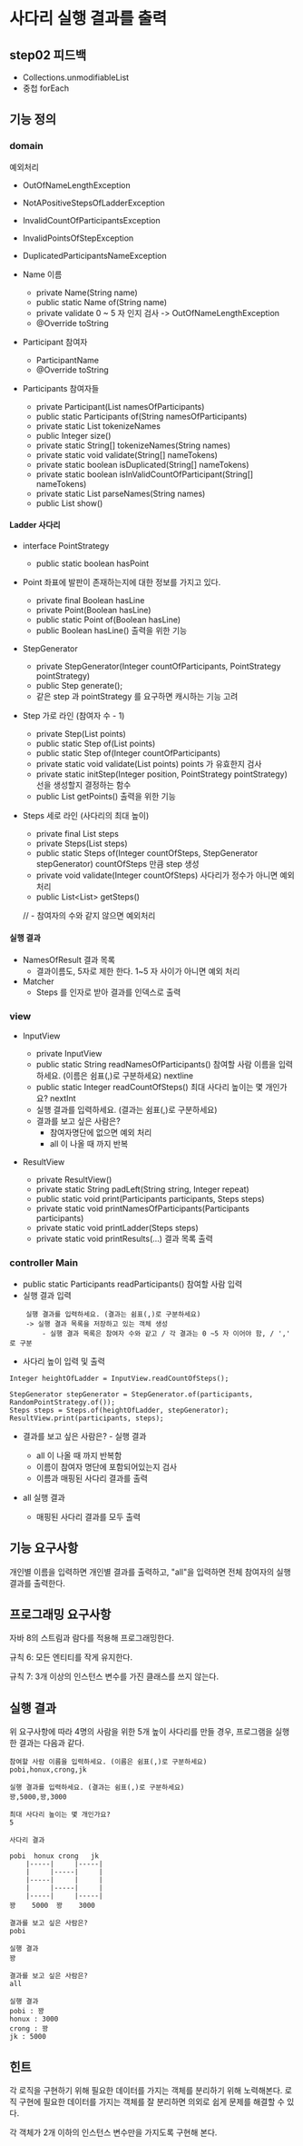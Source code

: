 # 사다리 실행 결과를 출력

## step02 피드백
- Collections.unmodifiableList
- 중첩 forEach

## 기능 정의
### domain

예외처리
- OutOfNameLengthException
- NotAPositiveStepsOfLadderException
- InvalidCountOfParticipantsException
- InvalidPointsOfStepException
- DuplicatedParticipantsNameException

- Name 이름
    - private Name(String name)
    - public static Name of(String name)
    - private validate 0 ~ 5 자 인지 검사 -> OutOfNameLengthException
    - @Override toString 
    
- Participant 참여자
    - ParticipantName
    - @Override toString 

- Participants 참여자들
    - private Participant(List<Participant> namesOfParticipants)
    - public static Participants of(String namesOfParticipants)
    - private static List<Participant> tokenizeNames
    - public Integer size()
    - private static String[] tokenizeNames(String names)
    - private static void validate(String[] nameTokens)
    - private static boolean isDuplicated(String[] nameTokens)
    - private static boolean isInValidCountOfParticipant(String[] nameTokens)
    - private static List<Participant> parseNames(String names)
    - public List<String> show()

#### Ladder 사다리
- interface PointStrategy
    - public static boolean hasPoint
- Point 좌표에 발판이 존재하는지에 대한 정보를 가지고 있다.
    - private final Boolean hasLine
    - private Point(Boolean hasLine)
    - public static Point of(Boolean hasLine)
    - public Boolean hasLine() 출력을 위한 기능
    
- StepGenerator 
    - private StepGenerator(Integer countOfParticipants, PointStrategy pointStrategy)
    - public Step generate(); 
    - 같은 step 과 pointStrategy 를 요구하면 캐시하는 기능 고려

- Step 가로 라인 (참여자 수 - 1)
    - private Step(List<Point> points)
    - public static Step of(List<Boolean> points)
    - public static Step of(Integer countOfParticipants)
    - private static void validate(List<Point> points) points 가 유효한지 검사
    - private static initStep(Integer position, PointStrategy pointStrategy) 선을 생성할지 결정하는 함수
    - public List<Boolean> getPoints() 출력을 위한 기능
    
- Steps 세로 라인 (사다리의 최대 높이)
    - private final List<Step> steps
    - private Steps(List<Step> steps)
    - public static Steps of(Integer countOfSteps, StepGenerator stepGenerator) countOfSteps 만큼 step 생성
    - private void validate(Integer countOfSteps) 사다리가 정수가 아니면 예외 처리
    - public List<List<Boolean>> getSteps() 
    
    // - 참여자의 수와 같지 않으면 예외처리
#### 실행 결과
- NamesOfResult 결과 목록
    - 결과이름도, 5자로 제한 한다. 1~5 자 사이가 아니면 예외 처리
- Matcher
    - Steps 를 인자로 받아 결과를 인덱스로 출력

### view
- InputView
    - private InputView
    - public static String readNamesOfParticipants() 참여할 사람 이름을 입력하세요. (이름은 쉼표(,)로 구분하세요) nextline
    - public static Integer readCountOfSteps()  최대 사다리 높이는 몇 개인가요? nextInt
    - 실행 결과를 입력하세요. (결과는 쉼표(,)로 구분하세요)
    - 결과를 보고 싶은 사람은? 
        - 참여자명단에 없으면 예외 처리
        - all 이 나올 때 까지 반복
    
- ResultView
    - private ResultView()
    - private static String padLeft(String string, Integer repeat)
    - public static void print(Participants participants, Steps steps)
    - private static void printNamesOfParticipants(Participants participants)
    - private static void printLadder(Steps steps) 
    - private static void printResults(...) 결과 목록 출력

### controller Main
- public static Participants readParticipants() 참여할 사람 입력 
- 실행 결과 입력
```
    실행 결과를 입력하세요. (결과는 쉼표(,)로 구분하세요)
    -> 실행 결과 목록을 저장하고 있는 객체 생성
        - 실행 결과 목록은 참여자 수와 같고 / 각 결과는 0 ~5 자 이어야 함, / ',' 로 구분 
```

- 사다리 높이 입력 및 출력
```
Integer heightOfLadder = InputView.readCountOfSteps();

StepGenerator stepGenerator = StepGenerator.of(participants, RandomPointStrategy.of());
Steps steps = Steps.of(heightOfLadder, stepGenerator);
ResultView.print(participants, steps);
```

- 결과를 보고 싶은 사람은? - 실행 결과
    - all 이 나올 때 까지 반복함
    - 이름이 참여자 명단에 포함되어있는지 검사
    - 이름과 매핑된 사다리 결과를 출력
    
- all 실행 결과
    - 매핑된 사다리 결과를 모두 출력
    


## 기능 요구사항
개인별 이름을 입력하면 개인별 결과를 출력하고, 
"all"을 입력하면 전체 참여자의 실행 결과를 출력한다.

## 프로그래밍 요구사항
자바 8의 스트림과 람다를 적용해 프로그래밍한다.

규칙 6: 모든 엔티티를 작게 유지한다.

규칙 7: 3개 이상의 인스턴스 변수를 가진 클래스를 쓰지 않는다.

## 실행 결과
위 요구사항에 따라 4명의 사람을 위한 5개 높이 사다리를 만들 경우, 
프로그램을 실행한 결과는 다음과 같다.

```
참여할 사람 이름을 입력하세요. (이름은 쉼표(,)로 구분하세요)
pobi,honux,crong,jk

실행 결과를 입력하세요. (결과는 쉼표(,)로 구분하세요)
꽝,5000,꽝,3000

최대 사다리 높이는 몇 개인가요?
5

사다리 결과

pobi  honux crong   jk
    |-----|     |-----|
    |     |-----|     |
    |-----|     |     |
    |     |-----|     |
    |-----|     |-----|
꽝    5000  꽝    3000

결과를 보고 싶은 사람은?
pobi

실행 결과
꽝

결과를 보고 싶은 사람은?
all

실행 결과
pobi : 꽝
honux : 3000
crong : 꽝
jk : 5000
```
## 힌트
각 로직을 구현하기 위해 필요한 데이터를 가지는 객체를 분리하기 위해 노력해본다. 
로직 구현에 필요한 데이터를 가지는 객체를 잘 분리하면 의외로 쉽게 문제를 해결할 수 있다.

각 객체가 2개 이하의 인스턴스 변수만을 가지도록 구현해 본다.
